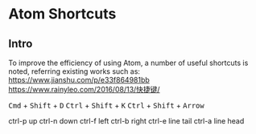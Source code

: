 # Atom Shortcuts

## Intro
To improve the efficiency of using Atom,
a number of useful shortcuts is noted,
referring existing works such as:
https://www.jianshu.com/p/e33f864981bb
https://www.rainyleo.com/2016/08/13/快捷键/

<kbd>Cmd</kbd> + <kbd>Shift</kbd> + <kbd>D</kbd>
<kbd>Ctrl</kbd> + <kbd>Shift</kbd> + <kbd>K</kbd>
<kbd>Ctrl</kbd> + <kbd>Shift</kbd> + <kbd>Arrow</kbd>


ctrl-p up
ctrl-n down
ctrl-f left
ctrl-b right
ctrl-e line tail
ctrl-a line head
